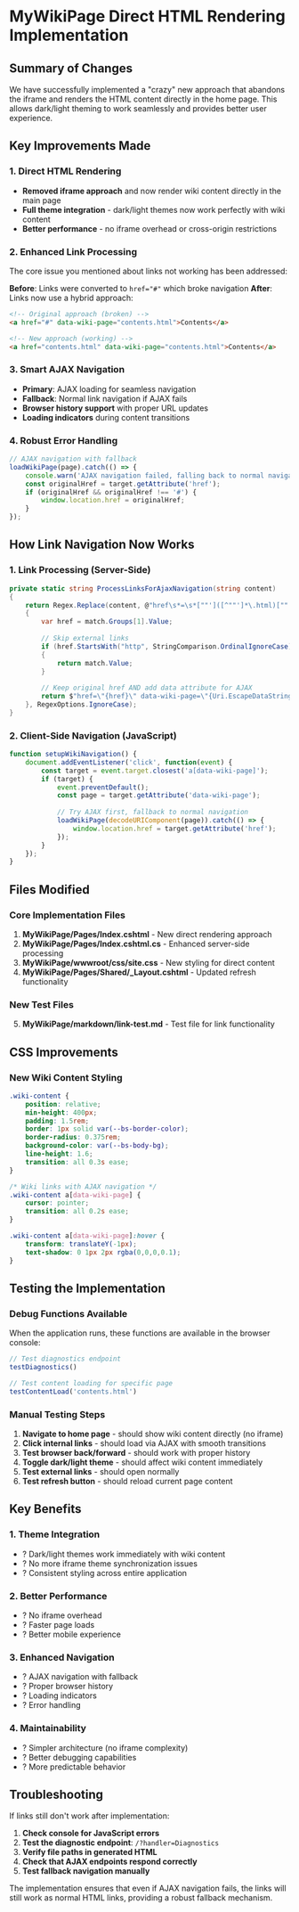 # MyWikiPage Direct HTML Rendering Implementation

## Summary of Changes

We have successfully implemented a "crazy" new approach that abandons the iframe and renders the HTML content directly in the home page. This allows dark/light theming to work seamlessly and provides better user experience.

## Key Improvements Made

### 1. Direct HTML Rendering
- **Removed iframe approach** and now render wiki content directly in the main page
- **Full theme integration** - dark/light themes now work perfectly with wiki content
- **Better performance** - no iframe overhead or cross-origin restrictions

### 2. Enhanced Link Processing
The core issue you mentioned about links not working has been addressed:

**Before**: Links were converted to `href="#"` which broke navigation
**After**: Links now use a hybrid approach:
```html
<!-- Original approach (broken) -->
<a href="#" data-wiki-page="contents.html">Contents</a>

<!-- New approach (working) -->
<a href="contents.html" data-wiki-page="contents.html">Contents</a>
```

### 3. Smart AJAX Navigation
- **Primary**: AJAX loading for seamless navigation
- **Fallback**: Normal link navigation if AJAX fails
- **Browser history support** with proper URL updates
- **Loading indicators** during content transitions

### 4. Robust Error Handling
```javascript
// AJAX navigation with fallback
loadWikiPage(page).catch(() => {
    console.warn('AJAX navigation failed, falling back to normal navigation');
    const originalHref = target.getAttribute('href');
    if (originalHref && originalHref !== '#') {
        window.location.href = originalHref;
    }
});
```

## How Link Navigation Now Works

### 1. Link Processing (Server-Side)
```csharp
private static string ProcessLinksForAjaxNavigation(string content)
{
    return Regex.Replace(content, @"href\s*=\s*[""']([^""']*\.html)[""']", match =>
    {
        var href = match.Groups[1].Value;
        
        // Skip external links
        if (href.StartsWith("http", StringComparison.OrdinalIgnoreCase) || href.StartsWith('/'))
        {
            return match.Value;
        }
        
        // Keep original href AND add data attribute for AJAX
        return $"href=\"{href}\" data-wiki-page=\"{Uri.EscapeDataString(href)}\"";
    }, RegexOptions.IgnoreCase);
}
```

### 2. Client-Side Navigation (JavaScript)
```javascript
function setupWikiNavigation() {
    document.addEventListener('click', function(event) {
        const target = event.target.closest('a[data-wiki-page]');
        if (target) {
            event.preventDefault();
            const page = target.getAttribute('data-wiki-page');
            
            // Try AJAX first, fallback to normal navigation
            loadWikiPage(decodeURIComponent(page)).catch(() => {
                window.location.href = target.getAttribute('href');
            });
        }
    });
}
```

## Files Modified

### Core Implementation Files
1. **MyWikiPage/Pages/Index.cshtml** - New direct rendering approach
2. **MyWikiPage/Pages/Index.cshtml.cs** - Enhanced server-side processing
3. **MyWikiPage/wwwroot/css/site.css** - New styling for direct content
4. **MyWikiPage/Pages/Shared/_Layout.cshtml** - Updated refresh functionality

### New Test Files
5. **MyWikiPage/markdown/link-test.md** - Test file for link functionality

## CSS Improvements

### New Wiki Content Styling
```css
.wiki-content {
    position: relative;
    min-height: 400px;
    padding: 1.5rem;
    border: 1px solid var(--bs-border-color);
    border-radius: 0.375rem;
    background-color: var(--bs-body-bg);
    line-height: 1.6;
    transition: all 0.3s ease;
}

/* Wiki links with AJAX navigation */
.wiki-content a[data-wiki-page] {
    cursor: pointer;
    transition: all 0.2s ease;
}

.wiki-content a[data-wiki-page]:hover {
    transform: translateY(-1px);
    text-shadow: 0 1px 2px rgba(0,0,0,0.1);
}
```

## Testing the Implementation

### Debug Functions Available
When the application runs, these functions are available in the browser console:
```javascript
// Test diagnostics endpoint
testDiagnostics()

// Test content loading for specific page
testContentLoad('contents.html')
```

### Manual Testing Steps
1. **Navigate to home page** - should show wiki content directly (no iframe)
2. **Click internal links** - should load via AJAX with smooth transitions
3. **Test browser back/forward** - should work with proper history
4. **Toggle dark/light theme** - should affect wiki content immediately
5. **Test external links** - should open normally
6. **Test refresh button** - should reload current page content

## Key Benefits

### 1. Theme Integration
- ? Dark/light themes work immediately with wiki content
- ? No more iframe theme synchronization issues
- ? Consistent styling across entire application

### 2. Better Performance
- ? No iframe overhead
- ? Faster page loads
- ? Better mobile experience

### 3. Enhanced Navigation
- ? AJAX navigation with fallback
- ? Proper browser history
- ? Loading indicators
- ? Error handling

### 4. Maintainability
- ? Simpler architecture (no iframe complexity)
- ? Better debugging capabilities
- ? More predictable behavior

## Troubleshooting

If links still don't work after implementation:

1. **Check console for JavaScript errors**
2. **Test the diagnostic endpoint**: `/?handler=Diagnostics`
3. **Verify file paths in generated HTML**
4. **Check that AJAX endpoints respond correctly**
5. **Test fallback navigation manually**

The implementation ensures that even if AJAX navigation fails, the links will still work as normal HTML links, providing a robust fallback mechanism.